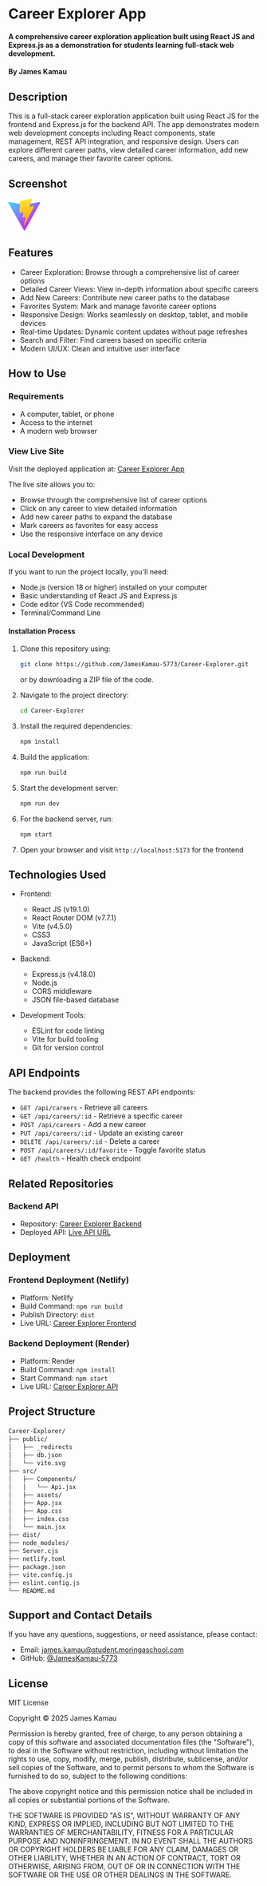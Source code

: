# Career Explorer App

#### A comprehensive career exploration application built using React JS and Express.js as a demonstration for students learning full-stack web development.

#### By **James Kamau**

## Description

This is a full-stack career exploration application built using React JS for the frontend and Express.js for the backend API. The app demonstrates modern web development concepts including React components, state management, REST API integration, and responsive design. Users can explore different career paths, view detailed career information, add new careers, and manage their favorite career options.

## Screenshot

![Career Explorer App Screenshot](./public/vite.svg)

## Features

- Career Exploration: Browse through a comprehensive list of career options
- Detailed Career Views: View in-depth information about specific careers
- Add New Careers: Contribute new career paths to the database
- Favorites System: Mark and manage favorite career options
- Responsive Design: Works seamlessly on desktop, tablet, and mobile devices
- Real-time Updates: Dynamic content updates without page refreshes
- Search and Filter: Find careers based on specific criteria
- Modern UI/UX: Clean and intuitive user interface

## How to Use

### Requirements

- A computer, tablet, or phone
- Access to the internet
- A modern web browser

### View Live Site

Visit the deployed application at: [Career Explorer App](https://jameskamau-career-explorer.netlify.app/)

The live site allows you to:

- Browse through the comprehensive list of career options
- Click on any career to view detailed information
- Add new career paths to expand the database
- Mark careers as favorites for easy access
- Use the responsive interface on any device

### Local Development

If you want to run the project locally, you'll need:

- Node.js (version 18 or higher) installed on your computer
- Basic understanding of React JS and Express.js
- Code editor (VS Code recommended)
- Terminal/Command Line

#### Installation Process

1. Clone this repository using:

   ```bash
   git clone https://github.com/JamesKamau-5773/Career-Explorer.git
   ```

   or by downloading a ZIP file of the code.

2. Navigate to the project directory:

   ```bash
   cd Career-Explorer
   ```

3. Install the required dependencies:

   ```bash
   npm install
   ```

4. Build the application:

   ```bash
   npm run build
   ```

5. Start the development server:

   ```bash
   npm run dev
   ```

6. For the backend server, run:

   ```bash
   npm start
   ```

7. Open your browser and visit `http://localhost:5173` for the frontend

## Technologies Used

- Frontend:
  - React JS (v19.1.0)
  - React Router DOM (v7.7.1)
  - Vite (v4.5.0)
  - CSS3
  - JavaScript (ES6+)

- Backend:
  - Express.js (v4.18.0)
  - Node.js
  - CORS middleware
  - JSON file-based database

- Development Tools:
  - ESLint for code linting
  - Vite for build tooling
  - Git for version control

## API Endpoints

The backend provides the following REST API endpoints:

- `GET /api/careers` - Retrieve all careers
- `GET /api/careers/:id` - Retrieve a specific career
- `POST /api/careers` - Add a new career
- `PUT /api/careers/:id` - Update an existing career
- `DELETE /api/careers/:id` - Delete a career
- `POST /api/careers/:id/favorite` - Toggle favorite status
- `GET /health` - Health check endpoint

## Related Repositories

### Backend API

- Repository: [Career Explorer Backend](https://github.com/JamesKamau-5773/Career-Explorer)
- Deployed API: [Live API URL](https://career-explorer-4.onrender.com)

## Deployment

### Frontend Deployment (Netlify)
- Platform: Netlify
- Build Command: `npm run build`
- Publish Directory: `dist`
- Live URL: [Career Explorer Frontend](https://jameskamau-career-explorer.netlify.app/)

### Backend Deployment (Render)
- Platform: Render
- Build Command: `npm install`
- Start Command: `npm start`
- Live URL: [Career Explorer API](https://career-explorer-4.onrender.com)

## Project Structure

```
Career-Explorer/
├── public/
│   ├── _redirects
│   ├── db.json
│   └── vite.svg
├── src/
│   ├── Components/
│   │   └── Api.jsx
│   ├── assets/
│   ├── App.jsx
│   ├── App.css
│   ├── index.css
│   └── main.jsx
├── dist/
├── node_modules/
├── Server.cjs
├── netlify.toml
├── package.json
├── vite.config.js
├── eslint.config.js
└── README.md
```

## Support and Contact Details

If you have any questions, suggestions, or need assistance, please contact:

- Email: <james.kamau@student.moringaschool.com>
- GitHub: [@JamesKamau-5773](https://github.com/JamesKamau-5773)

## License

MIT License

Copyright &copy; 2025 James Kamau

Permission is hereby granted, free of charge, to any person obtaining a copy of this software and associated documentation files (the "Software"), to deal in the Software without restriction, including without limitation the rights to use, copy, modify, merge, publish, distribute, sublicense, and/or sell copies of the Software, and to permit persons to whom the Software is furnished to do so, subject to the following conditions:

The above copyright notice and this permission notice shall be included in all copies or substantial portions of the Software.

THE SOFTWARE IS PROVIDED "AS IS", WITHOUT WARRANTY OF ANY KIND, EXPRESS OR IMPLIED, INCLUDING BUT NOT LIMITED TO THE WARRANTIES OF MERCHANTABILITY, FITNESS FOR A PARTICULAR PURPOSE AND NONINFRINGEMENT. IN NO EVENT SHALL THE AUTHORS OR COPYRIGHT HOLDERS BE LIABLE FOR ANY CLAIM, DAMAGES OR OTHER LIABILITY, WHETHER IN AN ACTION OF CONTRACT, TORT OR OTHERWISE, ARISING FROM, OUT OF OR IN CONNECTION WITH THE SOFTWARE OR THE USE OR OTHER DEALINGS IN THE SOFTWARE.